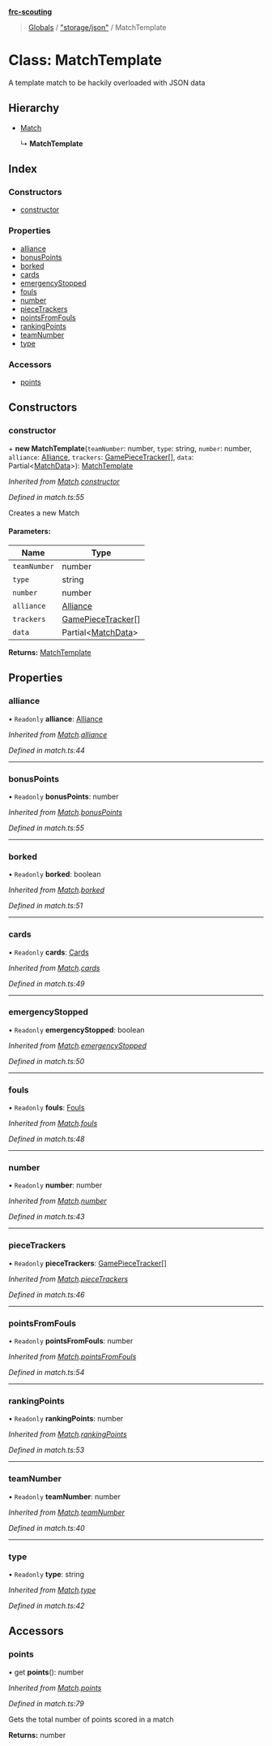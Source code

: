 **[frc-scouting](../README.md)**

> [Globals](../globals.md) / ["storage/json"](../modules/_storage_json_.md) / MatchTemplate

# Class: MatchTemplate

A template match to be hackily overloaded with JSON data

## Hierarchy

* [Match](_match_.match.md)

  ↳ **MatchTemplate**

## Index

### Constructors

* [constructor](_storage_json_.matchtemplate.md#constructor)

### Properties

* [alliance](_storage_json_.matchtemplate.md#alliance)
* [bonusPoints](_storage_json_.matchtemplate.md#bonuspoints)
* [borked](_storage_json_.matchtemplate.md#borked)
* [cards](_storage_json_.matchtemplate.md#cards)
* [emergencyStopped](_storage_json_.matchtemplate.md#emergencystopped)
* [fouls](_storage_json_.matchtemplate.md#fouls)
* [number](_storage_json_.matchtemplate.md#number)
* [pieceTrackers](_storage_json_.matchtemplate.md#piecetrackers)
* [pointsFromFouls](_storage_json_.matchtemplate.md#pointsfromfouls)
* [rankingPoints](_storage_json_.matchtemplate.md#rankingpoints)
* [teamNumber](_storage_json_.matchtemplate.md#teamnumber)
* [type](_storage_json_.matchtemplate.md#type)

### Accessors

* [points](_storage_json_.matchtemplate.md#points)

## Constructors

### constructor

\+ **new MatchTemplate**(`teamNumber`: number, `type`: string, `number`: number, `alliance`: [Alliance](../modules/_match_.md#alliance), `trackers`: [GamePieceTracker](_match_.gamepiecetracker.md)[], `data`: Partial\<[MatchData](../interfaces/_match_.matchdata.md)>): [MatchTemplate](_storage_json_.matchtemplate.md)

*Inherited from [Match](_match_.match.md).[constructor](_match_.match.md#constructor)*

*Defined in match.ts:55*

Creates a new Match

#### Parameters:

Name | Type |
------ | ------ |
`teamNumber` | number |
`type` | string |
`number` | number |
`alliance` | [Alliance](../modules/_match_.md#alliance) |
`trackers` | [GamePieceTracker](_match_.gamepiecetracker.md)[] |
`data` | Partial\<[MatchData](../interfaces/_match_.matchdata.md)> |

**Returns:** [MatchTemplate](_storage_json_.matchtemplate.md)

## Properties

### alliance

• `Readonly` **alliance**: [Alliance](../modules/_match_.md#alliance)

*Inherited from [Match](_match_.match.md).[alliance](_match_.match.md#alliance)*

*Defined in match.ts:44*

___

### bonusPoints

• `Readonly` **bonusPoints**: number

*Inherited from [Match](_match_.match.md).[bonusPoints](_match_.match.md#bonuspoints)*

*Defined in match.ts:55*

___

### borked

• `Readonly` **borked**: boolean

*Inherited from [Match](_match_.match.md).[borked](_match_.match.md#borked)*

*Defined in match.ts:51*

___

### cards

• `Readonly` **cards**: [Cards](../interfaces/_match_.cards.md)

*Inherited from [Match](_match_.match.md).[cards](_match_.match.md#cards)*

*Defined in match.ts:49*

___

### emergencyStopped

• `Readonly` **emergencyStopped**: boolean

*Inherited from [Match](_match_.match.md).[emergencyStopped](_match_.match.md#emergencystopped)*

*Defined in match.ts:50*

___

### fouls

• `Readonly` **fouls**: [Fouls](../interfaces/_match_.fouls.md)

*Inherited from [Match](_match_.match.md).[fouls](_match_.match.md#fouls)*

*Defined in match.ts:48*

___

### number

• `Readonly` **number**: number

*Inherited from [Match](_match_.match.md).[number](_match_.match.md#number)*

*Defined in match.ts:43*

___

### pieceTrackers

• `Readonly` **pieceTrackers**: [GamePieceTracker](_match_.gamepiecetracker.md)[]

*Inherited from [Match](_match_.match.md).[pieceTrackers](_match_.match.md#piecetrackers)*

*Defined in match.ts:46*

___

### pointsFromFouls

• `Readonly` **pointsFromFouls**: number

*Inherited from [Match](_match_.match.md).[pointsFromFouls](_match_.match.md#pointsfromfouls)*

*Defined in match.ts:54*

___

### rankingPoints

• `Readonly` **rankingPoints**: number

*Inherited from [Match](_match_.match.md).[rankingPoints](_match_.match.md#rankingpoints)*

*Defined in match.ts:53*

___

### teamNumber

• `Readonly` **teamNumber**: number

*Inherited from [Match](_match_.match.md).[teamNumber](_match_.match.md#teamnumber)*

*Defined in match.ts:40*

___

### type

• `Readonly` **type**: string

*Inherited from [Match](_match_.match.md).[type](_match_.match.md#type)*

*Defined in match.ts:42*

## Accessors

### points

• get **points**(): number

*Inherited from [Match](_match_.match.md).[points](_match_.match.md#points)*

*Defined in match.ts:79*

Gets the total number of points scored in a match

**Returns:** number
